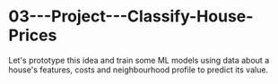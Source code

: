 # 03---Project---Classify-House-Prices

 Let's prototype this idea and train some ML models using data about a house's features,
 costs and neighbourhood profile to predict its value.

